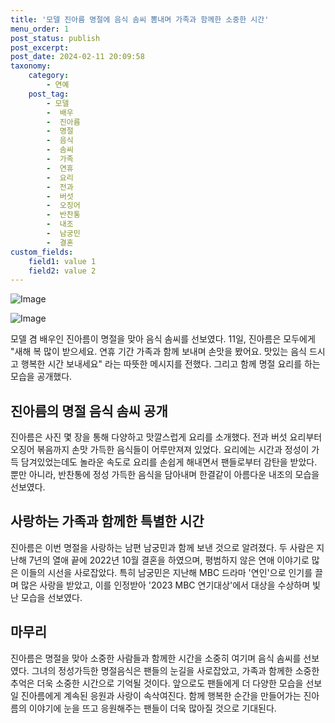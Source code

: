 ```yaml
---
title: '모델 진아름 명절에 음식 솜씨 뽐내며 가족과 함께한 소중한 시간'
menu_order: 1
post_status: publish
post_excerpt: 
post_date: 2024-02-11 20:09:58
taxonomy:
    category:
        - 연예
    post_tag:
        - 모델
        -  배우
        -  진아름
        -  명절
        -  음식
        -  솜씨
        -  가족
        -  연휴
        -  요리
        -  전과
        -  버섯
        -  오징어
        -  반찬통
        -  내조
        -  남궁민
        -  결혼
custom_fields:
    field1: value 1
    field2: value 2
---
```


![Image](https://mimgnews.pstatic.net/image/076/2024/02/11/2024021101000729000096581_20240211163408577.jpg?type=w540)

![Image](https://ssl.pstatic.net/mimgnews/image/076/2024/02/11/2024021101000729000096582_20240211163408580.jpg?type=w540)

모델 겸 배우인 진아름이 명절을 맞아 음식 솜씨를 선보였다. 11일, 진아름은 모두에게 "새해 복 많이 받으세요. 연휴 기간 가족과 함께 보내며 손맛을 봤어요. 맛있는 음식 드시고 행복한 시간 보내세요" 라는 따뜻한 메시지를 전했다. 그리고 함께 명절 요리를 하는 모습을 공개했다.
## 진아름의 명절 음식 솜씨 공개
진아름은 사진 몇 장을 통해 다양하고 맛깔스럽게 요리를 소개했다. 전과 버섯 요리부터 오징어 볶음까지 손맛 가득한 음식들이 어루만져져 있었다. 요리에는 시간과 정성이 가득 담겨있었는데도 놀라운 속도로 요리를 손쉽게 해내면서 팬들로부터 감탄을 받았다. 뿐만 아니라, 반찬통에 정성 가득한 음식을 담아내며 한결같이 아름다운 내조의 모습을 선보였다.
## 사랑하는 가족과 함께한 특별한 시간
진아름은 이번 명절을 사랑하는 남편 남궁민과 함께 보낸 것으로 알려졌다. 두 사람은 지난해 7년의 열애 끝에 2022년 10월 결혼을 하였으며, 평범하지 않은 연애 이야기로 많은 이들의 시선을 사로잡았다. 특히 남궁민은 지난해 MBC 드라마 '연인'으로 인기를 끌며 많은 사랑을 받았고, 이를 인정받아 '2023 MBC 연기대상'에서 대상을 수상하며 빛난 모습을 선보였다. 
## 마무리
진아름은 명절을 맞아 소중한 사람들과 함께한 시간을 소중히 여기며 음식 솜씨를 선보였다. 그녀의 정성가득한 명절음식은 팬들의 눈길을 사로잡았고, 가족과 함께한 소중한 추억은 더욱 소중한 시간으로 기억될 것이다. 앞으로도 팬들에게 더 다양한 모습을 선보일 진아름에게 계속된 응원과 사랑이 속삭여진다. 함께 행복한 순간을 만들어가는 진아름의 이야기에 눈을 뜨고 응원해주는 팬들이 더욱 많아질 것으로 기대된다.
